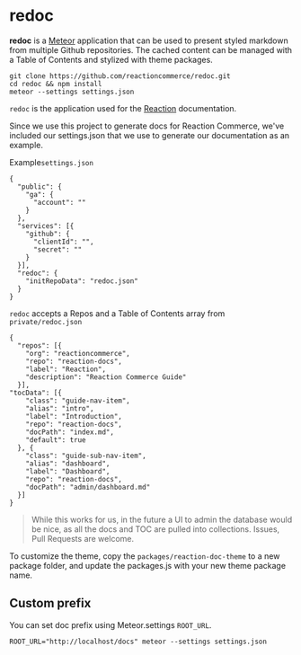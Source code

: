 # redoc
**redoc** is a [Meteor](https://meteor.com) application that can be used to present styled markdown from multiple Github repositories. The cached content can be managed with a Table of Contents and stylized with theme packages.

```
git clone https://github.com/reactioncommerce/redoc.git
cd redoc && npm install
meteor --settings settings.json
```

`redoc` is the application used for the [Reaction](https://reactioncommerce.com) documentation.

Since we use this project to generate docs for Reaction Commerce, we've included our settings.json that we use to generate our documentation as an example.

Example`settings.json`

```
{
  "public": {
    "ga": {
      "account": ""
    }
  },
  "services": [{
    "github": {
      "clientId": "",
      "secret": ""
    }
  }],
  "redoc": {
    "initRepoData": "redoc.json"
  }
}
```

`redoc` accepts a Repos and a Table of Contents array from `private/redoc.json`

```
{
  "repos": [{
    "org": "reactioncommerce",
    "repo": "reaction-docs",
    "label": "Reaction",
    "description": "Reaction Commerce Guide"
  }],  
"tocData": [{
    "class": "guide-nav-item",
    "alias": "intro",
    "label": "Introduction",
    "repo": "reaction-docs",
    "docPath": "index.md",
    "default": true
  }, {
    "class": "guide-sub-nav-item",
    "alias": "dashboard",
    "label": "Dashboard",
    "repo": "reaction-docs",
    "docPath": "admin/dashboard.md"
  }]
}
```

> While this works for us, in the future a UI to admin the database would be nice, as all the docs and TOC are pulled into collections. Issues, Pull Requests are welcome.

To customize the theme, copy the `packages/reaction-doc-theme` to a new package folder, and update the packages.js with your new theme package name.

## Custom prefix
You can set doc prefix using Meteor.settings `ROOT_URL`.

```
ROOT_URL="http://localhost/docs" meteor --settings settings.json
```
